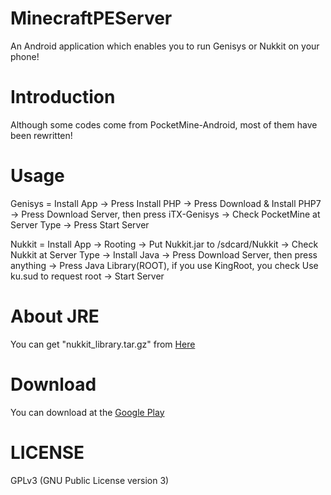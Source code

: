 # MinecraftPEServer
An Android application which enables you to run Genisys or Nukkit on your phone!

# Introduction
Although some codes come from PocketMine-Android, most of them have been rewritten!

# Usage
Genisys = Install App -> Press Install PHP -> Press Download & Install PHP7 -> Press Download Server, then press iTX-Genisys -> Check PocketMine at Server Type -> Press Start Server

Nukkit = Install App -> Rooting -> Put Nukkit.jar to /sdcard/Nukkit -> Check Nukkit at Server Type -> Install Java -> Press Download Server, then press anything -> Press Java Library(ROOT), if you use KingRoot, you check Use ku.sud to request root -> Start Server

# About JRE
You can get "nukkit_library.tar.gz" from <a href="https://www.dropbox.com/s/c6xnyehgdtwobct/nukkit_library.tar.gz?dl=0">Here</a>

# Download
You can download at the <a href="https://play.google.com/store/apps/details?id=net.fengberd.minecraftpe_server">Google Play</a>

# LICENSE
GPLv3 (GNU Public License version 3)
